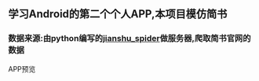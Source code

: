 ## 学习Android的第二个个人APP,本项目模仿简书
### 数据来源:由python编写的[jianshu_spider](https://github.com/TongmingWu/jianshu_spider)做服务器,爬取简书官网的数据
APP预览<br>
